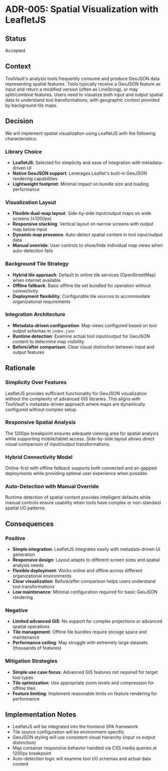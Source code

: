 # ADR-005: Spatial Visualization with LeafletJS

## Status
Accepted

## Context
ToolVault's analysis tools frequently consume and produce GeoJSON data representing spatial features. Tools typically receive a GeoJSON feature as input and return a modified version (often as LineString), or may split/combine features. Users need to visualize both input and output spatial data to understand tool transformations, with geographic context provided by background tile maps.

## Decision
We will implement spatial visualization using LeafletJS with the following characteristics:

### Library Choice
- **LeafletJS**: Selected for simplicity and ease of integration with metadata-driven UI
- **Native GeoJSON support**: Leverages Leaflet's built-in GeoJSON rendering capabilities
- **Lightweight footprint**: Minimal impact on bundle size and loading performance

### Visualization Layout
- **Flexible dual-map layout**: Side-by-side input/output maps on wide screens (≥1200px)
- **Responsive stacking**: Vertical layout on narrow screens with output map below input
- **Dynamic map presence**: Auto-detect spatial content in tool input/output data
- **Manual override**: User controls to show/hide individual map views when auto-detection fails

### Background Tile Strategy
- **Hybrid tile approach**: Default to online tile services (OpenStreetMap) when internet available
- **Offline fallback**: Basic offline tile set bundled for operation without connectivity
- **Deployment flexibility**: Configurable tile sources to accommodate organizational requirements

### Integration Architecture
- **Metadata-driven configuration**: Map views configured based on tool output schemas in `index.json`
- **Runtime detection**: Examine actual tool input/output for GeoJSON content to determine map visibility
- **Before/after comparison**: Clear visual distinction between input and output features

## Rationale

### Simplicity Over Features
LeafletJS provides sufficient functionality for GeoJSON visualization without the complexity of advanced GIS libraries. This aligns with ToolVault's metadata-driven approach where maps are dynamically configured without complex setup.

### Responsive Spatial Analysis
The 1200px breakpoint ensures adequate viewing area for spatial analysis while supporting mobile/tablet access. Side-by-side layout allows direct visual comparison of input/output transformations.

### Hybrid Connectivity Model
Online-first with offline fallback supports both connected and air-gapped deployments while providing optimal user experience when possible.

### Auto-Detection with Manual Override
Runtime detection of spatial content provides intelligent defaults while manual controls ensure usability when tools have complex or non-standard spatial I/O patterns.

## Consequences

### Positive
- **Simple integration**: LeafletJS integrates easily with metadata-driven UI generation
- **Responsive design**: Layout adapts to different screen sizes and spatial analysis needs
- **Flexible deployment**: Works online and offline across different organizational environments
- **Clear visualization**: Before/after comparison helps users understand tool transformations
- **Low maintenance**: Minimal configuration required for basic GeoJSON rendering

### Negative
- **Limited advanced GIS**: No support for complex projections or advanced spatial operations
- **Tile management**: Offline tile bundles require storage space and maintenance
- **Performance ceiling**: May struggle with extremely large datasets (thousands of features)

### Mitigation Strategies
- **Simple use case focus**: Advanced GIS features not required for target tool types
- **Tile optimization**: Use appropriate zoom levels and compression for offline tiles
- **Feature limiting**: Implement reasonable limits on feature rendering for performance

## Implementation Notes
- LeafletJS will be integrated into the frontend SPA framework
- Tile source configuration will be environment-specific
- GeoJSON styling will use consistent visual hierarchy (input vs output distinction)
- Map container responsive behavior handled via CSS media queries at 1200px breakpoint
- Auto-detection logic will examine tool I/O schemas and actual data content